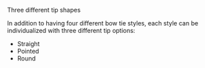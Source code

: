 Three different tip shapes

In addition to having four different bow tie styles, each style can be individualized
with three different tip options:

 - Straight
 - Pointed
 - Round

